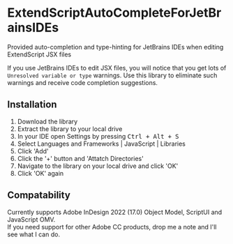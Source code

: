 # ExtendScriptAutoCompleteForJetBrainsIDEs

Provided auto-completion and type-hinting for JetBrains IDEs when editing ExtendScript JSX files

If you use JetBrains IDEs to edit JSX files, you will notice that you get lots of ```Unresolved variable or type```
warnings. Use this library to eliminate such warnings and receive code completion suggestions.

## Installation

1) Download the library
2) Extract the library to your local drive
3) In your IDE open Settings by pressing <kbd> Ctrl + Alt + S</kbd>
4) Select Languages and Frameworks | JavaScript | Libraries
5) Click 'Add'
6) Click the '+' button and 'Attatch Directories'
7) Navigate to the library on your local drive and click 'OK'
9) Click 'OK' again

## Compatability

Currently supports Adobe InDesign 2022 (17.0) Object Model, ScriptUI and JavaScript OMV.  
If you need support for other Adobe CC products, drop me a note and I'll see what I can do. 
